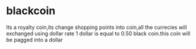 # blackcoin
Its a royalty coin,its change shopping points into coin,all the currecies will exchanged using dollar rate 1 dollar is equal to 0.50 black coin.this coin will be pagged into a dollar 
